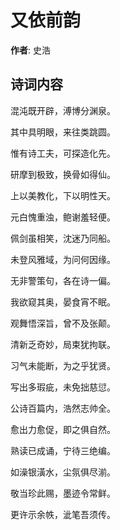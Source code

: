 # 又依前韵

**作者**: 史浩

## 诗词内容

混沌既开辟，溥博分渊泉。

其中具明眼，来往类跳圆。

惟有诗工夫，可探造化先。

研摩到极致，换骨如得仙。

上以美教化，下以明性天。

元白愧重浊，鲍谢羞轻便。

佩剑虽相笑，沈迷乃同船。

未登风雅域，为问何因缘。

无非警策句，各在诗一偏。

我欲窥其奥，晏食宵不眠。

观舞悟深旨，曾不及张颠。

清新乏奇妙，局束犹拘联。

习气未能断，为之乎犹贤。

写出多瑕疵，未免拙慈愆。

公诗百篇内，浩然志帅全。

愈出力愈促，即之俱自然。

熟读已成诵，宁待三绝编。

如澡银潢水，尘氛俱尽湔。

敬当珍此赐，墨迹令常鲜。

更许示余帙，泚笔吾须传。

